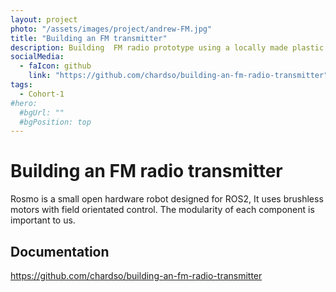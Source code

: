 ```yaml
---
layout: project
photo: "/assets/images/project/andrew-FM.jpg"
title: "Building an FM transmitter"
description: Building  FM radio prototype using a locally made plastic circuit board and exploring components used in the making of radios
socialMedia:
  - faIcon: github
    link: "https://github.com/chardso/building-an-fm-radio-transmitter"
tags:
  - Cohort-1
#hero:
  #bgUrl: ""
  #bgPosition: top
---
```


# Building an FM radio transmitter

Rosmo is a small open hardware robot designed for ROS2, It uses 
brushless motors with field orientated control. The modularity of each 
component is important to us.

## Documentation

https://github.com/chardso/building-an-fm-radio-transmitter

